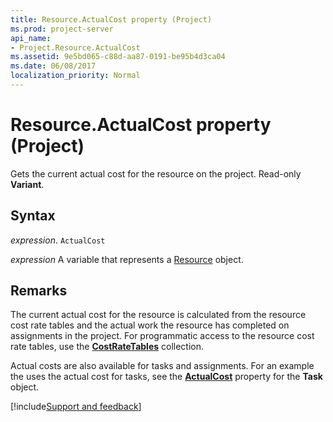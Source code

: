```yaml
---
title: Resource.ActualCost property (Project)
ms.prod: project-server
api_name:
- Project.Resource.ActualCost
ms.assetid: 9e5bd065-c88d-aa87-0191-be95b4d3ca04
ms.date: 06/08/2017
localization_priority: Normal
---
```



# Resource.ActualCost property (Project)

Gets the current actual cost for the resource on the project. Read-only  **Variant**.


## Syntax

_expression_. `ActualCost`

_expression_ A variable that represents a [Resource](./Project.Resource.md) object.


## Remarks

The current actual cost for the resource is calculated from the resource cost rate tables and the actual work the resource has completed on assignments in the project. For programmatic access to the resource cost rate tables, use the  **[CostRateTables](Project.Resource.CostRateTables.md)** collection.

Actual costs are also available for tasks and assignments. For an example the uses the actual cost for tasks, see the  **[ActualCost](Project.Task.ActualCost.md)** property for the **Task** object.

[!include[Support and feedback](~/includes/feedback-boilerplate.md)]